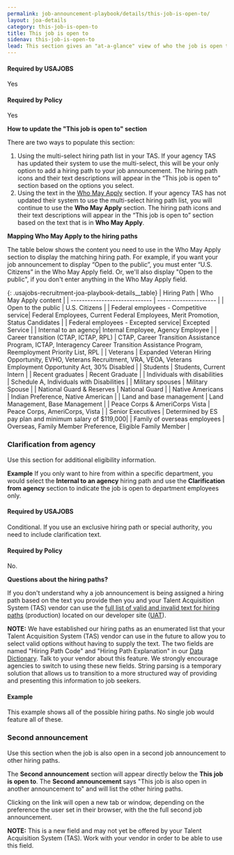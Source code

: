 ```yaml
---
permalink: job-announcement-playbook/details/this-job-is-open-to/
layout: joa-details
category: this-job-is-open-to
title: This job is open to
sidenav: this-job-is-open-to
lead: This section gives an "at-a-glance" view of who the job is open to.
---
```

<div class="usajobs-recruitment-joa-playbook-details__container">
<div class="usajobs-recruitment-joa-playbook-details__required-by-usajobs">
  <h4>Required by USAJOBS</h4>
  <p>Yes</p>
</div>
<div class="usajobs-recruitment-joa-playbook-details__required-by-policy">
  <h4>Required by Policy</h4>
  <p>Yes</p>
</div>
</div>

**How to update the "This job is open to" section**

There are two ways to populate this section:
1. Using the multi-select hiring path list in your TAS. If your agency TAS has updated their system to use the multi-select, this will be your only option to add a hiring path to your job announcement.  The hiring path icons and their text descriptions will appear in the “This job is open to” section based on the options you select.
2. Using the text in the [Who May Apply](../duties#who-may-apply) section. If your agency TAS has not updated their system to use the multi-select hiring path list, you will continue to use the **Who May Apply** section. The hiring path icons and their text descriptions will appear in the “This job is open to” section based on the text that is in **Who May Apply**.

**Mapping Who May Apply to the hiring paths**

The table below shows the content you need to use in the Who May Apply section to display the matching hiring path. For example, if you want your job announcement to display “Open to the public”, you must enter “U.S. Citizens” in the Who May Apply field. Or, we'll also display "Open to the public", if you don't enter anything in the Who May Apply field.

{: .usajobs-recruitment-joa-playbook-details__table}
| Hiring Path                   | Who May Apply content |
| ----------------------------- | --------------------- |
| Open to the public | U.S. Citizens |
| Federal employees - Competitive service| Federal Employees, Current Federal Employees, Merit Promotion, Status Candidates |
| Federal employees - Excepted service| Excepted Service |
| Internal to an agency| Internal Employee, Agency Employee |
| Career transition (CTAP, ICTAP, RPL) | CTAP, Career Transition Assistance Program, ICTAP, Interagency Career Transition Assistance Program, Reemployment Priority List, RPL |
| Veterans | Expanded Veteran Hiring Opportunity,  EVHO, Veterans Recruitment, VRA, VEOA, Veterans Employment Opportunity Act, 30% Disabled |
| Students | Students, Current Intern |
| Recent graduates | Recent Graduate |
| Individuals with disabilities | Schedule A, Individuals with Disabilities |
| Military spouses | Military Spouse |
| National Guard & Reserves | National Guard |
| Native Americans | Indian Preference, Native American |
| Land and base management | Land Management, Base Management |
| Peace Corps & AmeriCorps Vista | Peace Corps, AmeriCorps, Vista |
| Senior Executives | Determined by ES pay plan and minimum salary of $119,000|
| Family of overseas employees | Overseas, Family Member Preference, Eligible Family Member |

### Clarification from agency
Use this section for additional eligibility information.

**Example**
If you only want to hire from within a specific department, you would select the **Internal to an agency** hiring path and use the **Clarification from agency** section to indicate the job is open to department employees only.  

<div class="usajobs-recruitment-joa-playbook-details__container">
<div class="usajobs-recruitment-joa-playbook-details__required-by-usajobs">
  <h4>Required by USAJOBS</h4>
  <p>Conditional. If you use an exclusive hiring path or special authority, you need to include clarification text.</p>
</div>
<div class="usajobs-recruitment-joa-playbook-details__required-by-policy">
  <h4>Required by Policy</h4>
  <p>No.</p>
</div>
</div>

**Questions about the hiring paths?**

If you don't understand why a job announcement is being assigned a hiring path based on the text you provide then you and your Talent Acquisition System (TAS) vendor can use the [full list of valid and invalid text for hiring paths](https://developer.usajobs.gov/General/Hiring-Paths) (production) located on our developer site ([UAT](https://developer.uat.usajobs.gov/General/Hiring-Paths)).

**NOTE:** We have established our hiring paths as an enumerated list that your Talent Acquisition System (TAS) vendor can use in the future to allow you to select valid options without having to supply the text. The two fields are named "Hiring Path Code" and "Hiring Path Explanation" in our [Data Dictionary](https://developer.usajobs.gov/General/Schemas). Talk to your vendor about this feature. We strongly encourage agencies to switch to using these new fields. String parsing is a temporary solution that allows us to transition to a more structured way of providing and presenting this information to job seekers.

#### Example

This example shows all of the possible hiring paths. No single job would feature all of these.

<div class="usajobs-recruitment-joa-playbook-details__example-img this-job-is-open-to">
<amp-img src="{{ site.baseurl }}/assets/images/job-announcement-playbook/this-job-is-open-to-v7.1.png"
  srcset="{{ site.baseurl }}/assets/images/job-announcement-playbook/this-job-is-open-to-v7.1.png 768w,
  {{ site.baseurl }}/assets/images/job-announcement-playbook/this-job-is-open-to-v7.1-SM.png 100w"
  width="320"
  height="1907"
  layout="responsive"
  alt="This job is open to... v7.1 example"></amp-img>
</div>


### Second announcement

Use this section when the job is also open in a second job announcement to other hiring paths.

The **Second announcement** section will appear directly below the **This job is open to**.  The **Second announcement** says "This job is also open in another announcement to" and will list the other hiring paths.

Clicking on the link will open a new tab or window, depending on the preference the user set in their browser, with the the full second job announcement.

**NOTE:** This is a new field and may not yet be offered by your Talent Acquisition System (TAS). Work with your vendor in order to be able to use this field.

